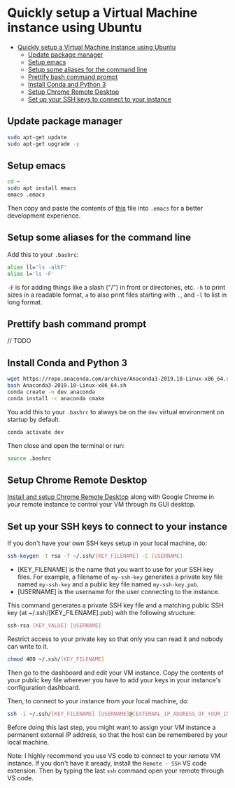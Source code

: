 # Quickly setup a Virtual Machine instance using Ubuntu

- [Quickly setup a Virtual Machine instance using Ubuntu](#quickly-setup-a-virtual-machine-instance-using-ubuntu)
  - [Update package manager](#update-package-manager)
  - [Setup emacs](#setup-emacs)
  - [Setup some aliases for the command line](#setup-some-aliases-for-the-command-line)
  - [Prettify bash command prompt](#prettify-bash-command-prompt)
  - [Install Conda and Python 3](#install-conda-and-python-3)
  - [Setup Chrome Remote Desktop](#setup-chrome-remote-desktop)
  - [Set up your SSH keys to connect to your instance](#set-up-your-ssh-keys-to-connect-to-your-instance)

## Update package manager

```bash
sudo apt-get update
sudo apt-get upgrade -y
```

## Setup emacs

```bash
cd ~
sudo apt install emacs
emacs .emacs
```

Then copy and paste the contents of [this](.emacs) file into `.emacs` for a better development experience.

## Setup some aliases for the command line

Add this to your `.bashrc`:

```bash
alias ll='ls -alhF'
alias l='ls -F'
```

`-F` is for adding things like a slash ("/") in front or directories, etc. `-h` to print sizes in a readable format, `a` to also print files starting with `.`, and `-l` to list in long format.

## Prettify bash command prompt

// TODO

## Install Conda and Python 3

```bash
wget https://repo.anaconda.com/archive/Anaconda3-2019.10-Linux-x86_64.sh
bash Anaconda3-2019.10-Linux-x86_64.sh
conda create -n dev anaconda
conda install -c anaconda cmake
```

You add this to your `.bashrc` to always be on the `dev` virtual environment on startup by default.

```bash
conda activate dev
```

Then close and open the terminal or run:

```bash
source .bashrc
```

## Setup Chrome Remote Desktop

[Install and setup Chrome Remote Desktop](https://cloud.google.com/solutions/chrome-desktop-remote-on-compute-engine) along with Google Chrome in your remote instance to control your VM through its GUI desktop.

## Set up your SSH keys to connect to your instance

If you don't have your own SSH keys setup in your local machine, do:

```bash
ssh-keygen -t rsa -f ~/.ssh/[KEY_FILENAME] -C [USERNAME]
```

- [KEY_FILENAME] is the name that you want to use for your SSH key files. For example, a filename of `my-ssh-key` generates a private key file named `my-ssh-key` and a public key file named `my-ssh-key.pub`.
- [USERNAME] is the username for the user connecting to the instance.

This command generates a private SSH key file and a matching public SSH key (at ~/.ssh/[KEY_FILENAME].pub) with the following structure:

```bash
ssh-rsa [KEY_VALUE] [USERNAME]
```

Restrict access to your private key so that only you can read it and nobody can write to it.

```bash
chmod 400 ~/.ssh/[KEY_FILENAME]
```

Then go to the dashboard and edit your VM instance. Copy the contents of your public key file wherever you have to add your keys in your instance's configuration dashboard.

Then, to connect to your instance from your local machine, do:

```bash
ssh -i ~/.ssh/[KEY_FILENAME] [USERNAME]@[EXTERNAL_IP_ADDRESS_OF_YOUR_INSTANCE]
```

Before doing this last step, you might want to assign your VM instance a permanent external IP address, so that the host can be remembered by your local machine.

Note: I highly recommend you use VS code to connect to your remote VM instance. If you don't have it aready, install the `Remote - SSH` VS code extension. Then by typing the last `ssh` command open your remote through VS code.
